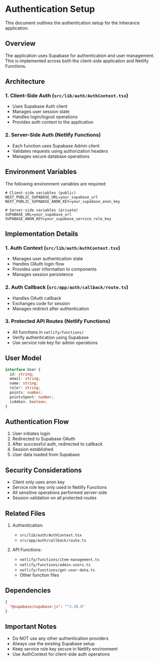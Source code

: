 # Authentication Setup

This document outlines the authentication setup for the Inherance application.

## Overview

The application uses Supabase for authentication and user management. This is implemented across both the client-side application and Netlify Functions.

## Architecture

### 1. Client-Side Auth (`src/lib/auth/AuthContext.tsx`)
- Uses Supabase Auth client
- Manages user session state
- Handles login/logout operations
- Provides auth context to the application

### 2. Server-Side Auth (Netlify Functions)
- Each function uses Supabase Admin client
- Validates requests using authorization headers
- Manages secure database operations

## Environment Variables

The following environment variables are required:

```env
# Client-side variables (public)
NEXT_PUBLIC_SUPABASE_URL=your_supabase_url
NEXT_PUBLIC_SUPABASE_ANON_KEY=your_supabase_anon_key

# Server-side variables (private)
SUPABASE_URL=your_supabase_url
SUPABASE_ANON_KEY=your_supabase_service_role_key
```

## Implementation Details

### 1. Auth Context (`src/lib/auth/AuthContext.tsx`)
- Manages user authentication state
- Handles OAuth login flow
- Provides user information to components
- Manages session persistence

### 2. Auth Callback (`src/app/auth/callback/route.ts`)
- Handles OAuth callback
- Exchanges code for session
- Manages redirect after authentication

### 3. Protected API Routes (Netlify Functions)
- All functions in `netlify/functions/`
- Verify authentication using Supabase
- Use service role key for admin operations

## User Model

```typescript
interface User {
  id: string;
  email: string;
  name: string;
  role?: string;
  points: number;
  pointsSpent: number;
  isAdmin: boolean;
}
```

## Authentication Flow

1. User initiates login
2. Redirected to Supabase OAuth
3. After successful auth, redirected to callback
4. Session established
5. User data loaded from Supabase

## Security Considerations

- Client only uses anon key
- Service role key only used in Netlify Functions
- All sensitive operations performed server-side
- Session validation on all protected routes

## Related Files

1. Authentication:
   - `src/lib/auth/AuthContext.tsx`
   - `src/app/auth/callback/route.ts`

2. API Functions:
   - `netlify/functions/item-management.ts`
   - `netlify/functions/admin-users.ts`
   - `netlify/functions/get-user-data.ts`
   - Other function files

## Dependencies

```json
{
  "@supabase/supabase-js": "^2.39.0"
}
```

## Important Notes

- Do NOT use any other authentication providers
- Always use the existing Supabase setup
- Keep service role key secure in Netlify environment
- Use AuthContext for client-side auth operations

